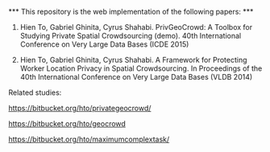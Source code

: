 *** This repository is the web implementation of the following papers: ***

1) Hien To, Gabriel Ghinita, Cyrus Shahabi. PrivGeoCrowd: A Toolbox for Studying Private Spatial Crowdsourcing (demo). 40th International Conference on Very Large Data Bases (ICDE 2015)

2) Hien To, Gabriel Ghinita, Cyrus Shahabi. A Framework for Protecting Worker Location Privacy in Spatial Crowdsourcing. In Proceedings of the 40th International Conference on Very Large Data Bases (VLDB 2014)

Related studies:

https://bitbucket.org/hto/privategeocrowd/

https://bitbucket.org/hto/geocrowd

https://bitbucket.org/hto/maximumcomplextask/